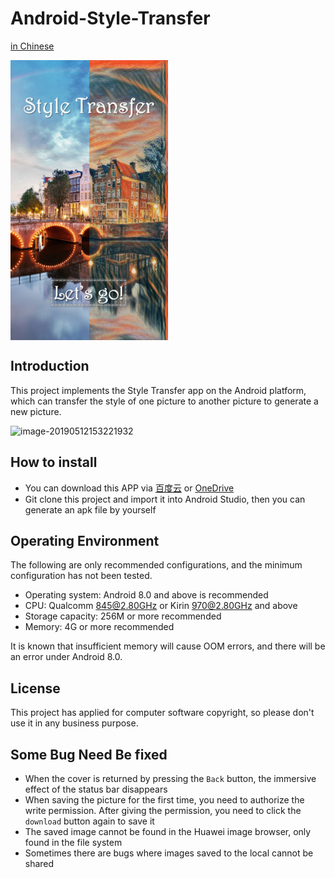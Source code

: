 # Android-Style-Transfer

[in Chinese](./README_zh.md)

<img src="README/cover.jpg" width=50% align="middle">

## Introduction

This project implements the Style Transfer app on the Android platform, which can transfer the style of one picture to another picture to generate a new picture.

![image-20190512153221932](README/presentation.png)

## How to install

- You can download this APP via [百度云](https://pan.baidu.com/s/1015CjFUm7IxDgTaCmqRLFg) or [OneDrive](https://mailustceducn-my.sharepoint.com/:u:/g/personal/keyanjie_mail_ustc_edu_cn/EffSlFEd0pBIr4K0CF_-7icBIRuTL4RAIhRRhUgmroarAQ?e=pZn3vu)
- Git clone this project and import it into Android Studio, then you can generate an apk file by yourself

## Operating Environment

The following are only recommended configurations, and the minimum configuration has not been tested.

- Operating system: Android 8.0 and above is recommended
- CPU: Qualcomm 845@2.80GHz or Kirin 970@2.80GHz and above
- Storage capacity: 256M or more recommended
- Memory: 4G or more recommended

It is known that insufficient memory will cause OOM errors, and there will be an error under Android 8.0.

## License

This project has applied for computer software copyright, so please don't use it in any business purpose.

## Some Bug Need Be fixed

- When the cover is returned by pressing the `Back` button, the immersive effect of the status bar disappears
- When saving the picture for the first time, you need to authorize the write permission. After giving the permission, you need to click the `download` button again to save it
- The saved image cannot be found in the Huawei image browser, only found in the file system
- Sometimes there are bugs where images saved to the local cannot be shared